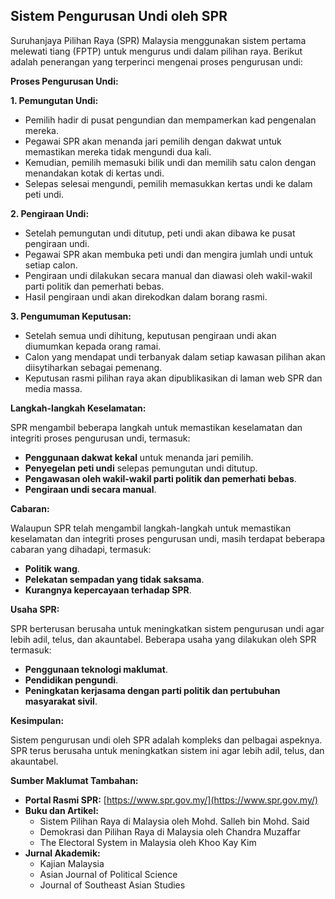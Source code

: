 ## Sistem Pengurusan Undi oleh SPR

Suruhanjaya Pilihan Raya (SPR) Malaysia menggunakan sistem pertama melewati tiang (FPTP) untuk mengurus undi dalam pilihan raya. Berikut adalah penerangan yang terperinci mengenai proses pengurusan undi:

**Proses Pengurusan Undi:**

**1. Pemungutan Undi:**

* Pemilih hadir di pusat pengundian dan mempamerkan kad pengenalan mereka.
* Pegawai SPR akan menanda jari pemilih dengan dakwat untuk memastikan mereka tidak mengundi dua kali.
* Kemudian, pemilih memasuki bilik undi dan memilih satu calon dengan menandakan kotak di kertas undi.
* Selepas selesai mengundi, pemilih memasukkan kertas undi ke dalam peti undi.

**2. Pengiraan Undi:**

* Setelah pemungutan undi ditutup, peti undi akan dibawa ke pusat pengiraan undi.
* Pegawai SPR akan membuka peti undi dan mengira jumlah undi untuk setiap calon.
* Pengiraan undi dilakukan secara manual dan diawasi oleh wakil-wakil parti politik dan pemerhati bebas.
* Hasil pengiraan undi akan direkodkan dalam borang rasmi.

**3. Pengumuman Keputusan:**

* Setelah semua undi dihitung, keputusan pengiraan undi akan diumumkan kepada orang ramai.
* Calon yang mendapat undi terbanyak dalam setiap kawasan pilihan akan diisytiharkan sebagai pemenang.
* Keputusan rasmi pilihan raya akan dipublikasikan di laman web SPR dan media massa.

**Langkah-langkah Keselamatan:**

SPR mengambil beberapa langkah untuk memastikan keselamatan dan integriti proses pengurusan undi, termasuk:

* **Penggunaan dakwat kekal** untuk menanda jari pemilih.
* **Penyegelan peti undi** selepas pemungutan undi ditutup.
* **Pengawasan oleh wakil-wakil parti politik dan pemerhati bebas**.
* **Pengiraan undi secara manual**.

**Cabaran:**

Walaupun SPR telah mengambil langkah-langkah untuk memastikan keselamatan dan integriti proses pengurusan undi, masih terdapat beberapa cabaran yang dihadapi, termasuk:

* **Politik wang**.
* **Pelekatan sempadan yang tidak saksama**.
* **Kurangnya kepercayaan terhadap SPR**.

**Usaha SPR:**

SPR berterusan berusaha untuk meningkatkan sistem pengurusan undi agar lebih adil, telus, dan akauntabel. Beberapa usaha yang dilakukan oleh SPR termasuk:

* **Penggunaan teknologi maklumat**.
* **Pendidikan pengundi**.
* **Peningkatan kerjasama dengan parti politik dan pertubuhan masyarakat sivil**.

**Kesimpulan:**

Sistem pengurusan undi oleh SPR adalah kompleks dan pelbagai aspeknya. SPR terus berusaha untuk meningkatkan sistem ini agar lebih adil, telus, dan akauntabel.

**Sumber Maklumat Tambahan:**

* **Portal Rasmi SPR:** [https://www.spr.gov.my/](https://www.spr.gov.my/)
* **Buku dan Artikel:**
    * Sistem Pilihan Raya di Malaysia oleh Mohd. Salleh bin Mohd. Said
    * Demokrasi dan Pilihan Raya di Malaysia oleh Chandra Muzaffar
    * The Electoral System in Malaysia oleh Khoo Kay Kim
* **Jurnal Akademik:**
    * Kajian Malaysia
    * Asian Journal of Political Science
    * Journal of Southeast Asian Studies